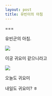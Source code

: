 ```yaml
---
layout: post
title: 유빈이의 아침
---
```

===


유빈군의 아침.

![](https://dl.dropboxusercontent.com/u/9792864/DSC03051.JPG)

이궁 귀요미 같으니라고

![](http://scontent-b.cdninstagram.com/hphotos-xaf1/t51.2885-15/10665975_1485181111750293_1867458673_n.jpg)

오늘도 귀요미 

내일도 귀요미? ㅎ






